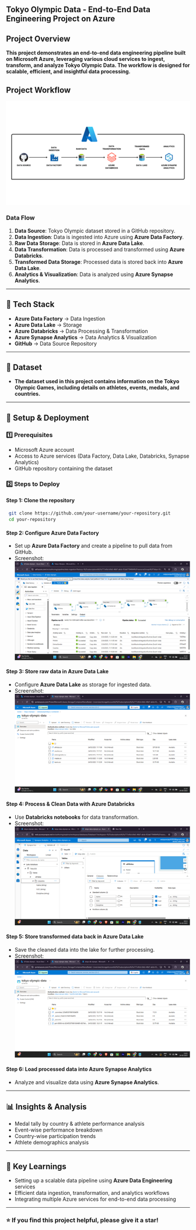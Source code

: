 ## Tokyo Olympic Data - End-to-End Data Engineering Project on Azure

## Project Overview
**This project demonstrates an end-to-end data engineering pipeline built on Microsoft Azure, leveraging various cloud services to ingest, transform, and analyze Tokyo Olympic Data. The workflow is designed for scalable, efficient, and insightful data processing.**
## Project Workflow
![Project Workflow](Olympic-data/AZUREDF.png)

### Data Flow
1. **Data Source**: Tokyo Olympic dataset stored in a GitHub repository.
2. **Data Ingestion**: Data is ingested into Azure using **Azure Data Factory**.
3. **Raw Data Storage**: Data is stored in **Azure Data Lake**.
4. **Data Transformation**: Data is processed and transformed using **Azure Databricks**.
5. **Transformed Data Storage**: Processed data is stored back into **Azure Data Lake**.
6. **Analytics & Visualization**: Data is analyzed using **Azure Synapse Analytics**.

---

## 🚀 Tech Stack
- **Azure Data Factory** → Data Ingestion
- **Azure Data Lake** → Storage
- **Azure Databricks** → Data Processing & Transformation
- **Azure Synapse Analytics** → Data Analytics & Visualization
- **GitHub** → Data Source Repository

---

## 📂 Dataset

 - **The dataset used in this project contains information on the Tokyo Olympic Games, including details on athletes, events, medals, and countries.**
---

## 🔧 Setup & Deployment
### 1️⃣ Prerequisites
- Microsoft Azure account
- Access to Azure services (Data Factory, Data Lake, Databricks, Synapse Analytics)
- GitHub repository containing the dataset

### 2️⃣ Steps to Deploy
#### Step 1: Clone the repository
```sh
 git clone https://github.com/your-username/your-repository.git
 cd your-repository
```
#### Step 2: Configure Azure Data Factory
- Set up **Azure Data Factory** and create a pipeline to pull data from GitHub.
- Screenshot: ![Data Factory Pipeline](Olympic-data/screenshots/Screenshot%20(481).png)

#### Step 3: Store raw data in Azure Data Lake
- Configure **Azure Data Lake** as storage for ingested data.
- Screenshot: ![Azure Data Lake Storage](Olympic-data/screenshots/Screenshot%20(482).png)

#### Step 4: Process & Clean Data with Azure Databricks
- Use **Databricks notebooks** for data transformation.
- Screenshot: ![Databricks Processing](Olympic-data/screenshots/Screenshot%20(495).png)

#### Step 5: Store transformed data back in Azure Data Lake
- Save the cleaned data into the lake for further processing.
- Screenshot: ![Transformed Data Storage](Olympic-data/screenshots/Screenshot%20(492).png)

#### Step 6: Load processed data into Azure Synapse Analytics
- Analyze and visualize data using **Azure Synapse Analytics**.
---

## 📊 Insights & Analysis
- Medal tally by country & athlete performance analysis
- Event-wise performance breakdown
- Country-wise participation trends
- Athlete demographics analysis

---

## 🎯 Key Learnings
- Setting up a scalable data pipeline using **Azure Data Engineering** services
- Efficient data ingestion, transformation, and analytics workflows
- Integrating multiple Azure services for end-to-end data processing

---

### ⭐ If you find this project helpful, please give it a star!

